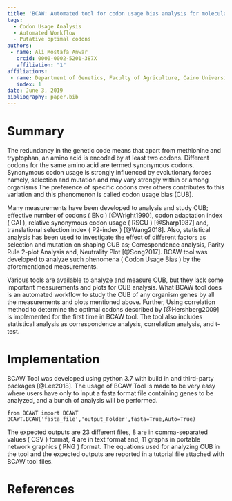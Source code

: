 ```yaml
---
title: 'BCAW: Automated tool for codon usage bias analysis for molecular evolution'
tags:
  - Codon Usage Analysis
  - Automated Workflow
  - Putative optimal codons
authors:
 - name: Ali Mostafa Anwar
   orcid: 0000-0002-5201-387X
   affiliation: "1"
affiliations:
 - name: Department of Genetics, Faculty of Agriculture, Cairo University, 12613, Cairo, Egypt
   index: 1
date: June 3, 2019
bibliography: paper.bib
---
```

# Summary

The redundancy in the genetic code means that apart from methionine and tryptophan, an amino acid is encoded by at least two codons. Different codons for the same amino acid are termed synonymous codons. Synonymous codon usage is strongly influenced by evolutionary forces namely, selection and mutation and may vary strongly within or among organisms The preference of specific codons over others contributes to this variation and this phenomenon is called codon usage bias (CUB).

Many measurements have been developed to analysis and study CUB; effective number of codons ( ENc ) [@Wright1990], codon adaptation index ( CAI ), relative synonymous codon usage ( RSCU ) [@Sharp1987] and, translational selection index ( P2-index ) [@Wang2018]. Also, statistical analysis has been used to investigate the effect of different factors as selection and mutation on shaping CUB as; Correspondence analysis, Parity Rule 2-plot Analysis and, Neutrality Plot [@Song2017]. BCAW tool was developed to analyze such phenomena ( Codon Usage Bias ) by the aforementioned  measurements.

Various tools are available to analyze and measure CUB, but they lack some important measurements and plots for CUB analysis. What BCAW tool does is an automated workflow to study the CUB of any organism genes by all the measurements and plots mentioned above. Further, Using correlation method to determine the optimal codons described by [@Hershberg2009] is implemented for the first time in BCAW tool. The tool also includes statistical analysis as correspondence analysis, correlation analysis, and t-test.
 
# Implementation

BCAW Tool was developed using python 3.7 with build in and third-party packages [@Lee2018]. The usage of BCAW Tool is made to be very easy where users have only to input a fasta format file containing genes to be analyzed, and a bunch of analysis will be performed.

```
from BCAWT import BCAWT
BCAWT.BCAW('fasta_file','output_Folder',fasta=True,Auto=True)
```

The expected outputs are 23 different files, 8 are in comma-separated values ( CSV ) format, 4 are in text format and, 11 graphs in portable network graphics ( PNG ) format. The equations used for analyzing CUB in the tool and the expected outputs are reported in a tutorial file attached with BCAW tool files.

# References
